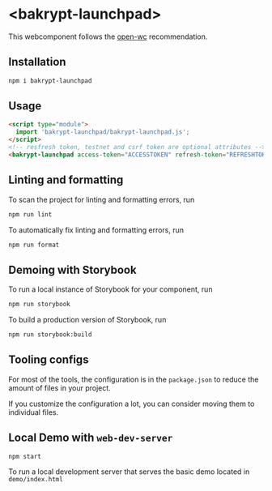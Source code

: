 # \<bakrypt-launchpad>

This webcomponent follows the [open-wc](https://github.com/open-wc/open-wc) recommendation.

## Installation

```bash
npm i bakrypt-launchpad
```

## Usage

```html
<script type="module">
  import 'bakrypt-launchpad/bakrypt-launchpad.js';
</script>
<!-- resfresh token, testnet and csrf token are optional attributes -->
<bakrypt-launchpad access-token="ACCESSTOKEN" refresh-token="REFRESHTOKEN" testnet="true" csrf-token=""></bakrypt-launchpad>
```

## Linting and formatting

To scan the project for linting and formatting errors, run

```bash
npm run lint
```

To automatically fix linting and formatting errors, run

```bash
npm run format
```

## Demoing with Storybook

To run a local instance of Storybook for your component, run

```bash
npm run storybook
```

To build a production version of Storybook, run

```bash
npm run storybook:build
```


## Tooling configs

For most of the tools, the configuration is in the `package.json` to reduce the amount of files in your project.

If you customize the configuration a lot, you can consider moving them to individual files.

## Local Demo with `web-dev-server`

```bash
npm start
```

To run a local development server that serves the basic demo located in `demo/index.html`
